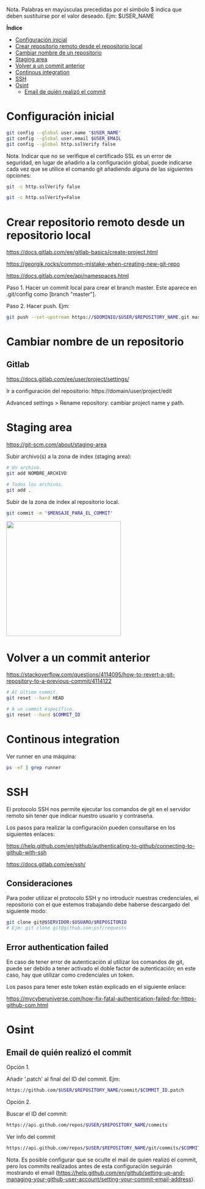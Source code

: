 Nota. Palabras en mayúsculas precedidas por el símbolo $ indica que deben sustituirse por el valor deseado. Ejm: $USER_NAME

**Índice**

- [Configuración inicial](#configuracioninicial)
- [Crear repositorio remoto desde el repositorio local](#remotodesdelocal)
- [Cambiar nombre de un repositorio](#cambiarnombrerepositorio)
- [Staging area](#stagingarea)
- [Volver a un commit anterior](#commitanterior)
- [Continous integration](#continousintegration)
- [SSH](#ssh)
- [Osint](#osint)
  - [Email de quién realizó el commit](#emailcommit)

<a name="configuracioninicial"></a>
# Configuración inicial

~~~bash
git config --global user.name "$USER_NAME"
git config --global user.email $USER_EMAIL
git config --global http.sslVerify false
~~~

Nota. Indicar que no se verifique el certificado SSL es un error de seguridad, en lugar de añadirlo a la configuración global, puede indicarse cada vez que se utilice el comando git añadiendo alguna de las siguientes opciones:

~~~bash
git -c http.sslVerify false
~~~

~~~bash
git -c http.sslVerify=False
~~~

<a name="remotodesdelocal"></a>
# Crear repositorio remoto desde un repositorio local 

https://docs.gitlab.com/ee/gitlab-basics/create-project.html

https://georgik.rocks/common-mistake-when-creating-new-git-repo

https://docs.gitlab.com/ee/api/namespaces.html

Paso 1. Hacer un commit local para crear el branch master. Este aparece en .git/config como [branch "master"].

Paso 2. Hacer push. Ejm:

~~~bash
git push --set-upstream https://$DOMINIO/$USER/$REPOSITORY_NAME.git master
~~~

<a name="cambiarnombrerepositorio"></a>
# Cambiar nombre de un repositorio 

## Gitlab

https://docs.gitlab.com/ee/user/project/settings/

Ir a configuración del repositorio: https://domain/user/project/edit

Advanced settings > Rename repository: cambiar project name y path.

<a name="stagingarea"></a>
# Staging area

https://git-scm.com/about/staging-area

Subir archivo(s) a la zona de index (staging area):

~~~bash
# Un archivo.
git add NOMBRE_ARCHIVO

# Todos los archivos.
git add .
~~~

Subir de la zona de index al repositorio local.

~~~bash
git commit -m "$MENSAJE_PARA_EL_COMMIT"
~~~

<img src="https://git-scm.com/images/about/index1@2x.png" alt="" width="300">

<a name="commitanterior"></a>
# Volver a un commit anterior

https://stackoverflow.com/questions/4114095/how-to-revert-a-git-repository-to-a-previous-commit/4114122

~~~bash
# Al último commit.
git reset --hard HEAD

# A un commit específico.
git reset --hard $COMMIT_ID
~~~

<a name="continousintegration"></a>
# Continous integration

Ver runner en una máquina:

~~~bash
ps -ef | grep runner
~~~

<a name="ssh"></a>
# SSH

El protocolo SSH nos permite ejecutar los comandos de git en el servidor remoto sin tener que indicar nuestro usuario y contraseña.

Los pasos para realizar la configuración pueden consultarse en los siguientes enlaces:

https://help.github.com/en/github/authenticating-to-github/connecting-to-github-with-ssh

https://docs.gitlab.com/ee/ssh/

## Consideraciones

Para poder utilizar el protocolo SSH y no introducir nuestras credenciales, el repositorio con el que estemos trabajando debe haberse descargado del siguiente modo:

~~~bash
git clone git@$SERVIDOR:$USUARO/$REPOSITORIO
# Ejm: git clone git@github.com:psf/requests
~~~

## Error authentication failed

En caso de tener error de autenticación al utilizar los comandos de git, puede ser debido a tener activado el doble factor de autenticación; en este caso, hay que utilizar como credenciales un token.

Los pasos para tener este token están explicado en el siguiente enlace:

https://mycyberuniverse.com/how-fix-fatal-authentication-failed-for-https-github-com.html

<a name="osint"></a>
# Osint

<a name="emailcommit"></a> 
## Email de quién realizó el commit 

Opción 1.

Añadir '.patch' al final del ID del commit. Ejm:

~~~bash
https://github.com/$USER/$REPOSITORY_NAME/commit/$COMMIT_ID.patch
~~~

Opción 2.

Buscar el ID del commit:

~~~bash
https://api.github.com/repos/$USER/$REPOSITORY_NAME/commits
~~~

Ver info del commit

~~~bash
https://api.github.com/repos/$USER/$REPOSITORY_NAME/git/commits/$COMMIT_ID
~~~

Nota. Es posible configurar que se oculte el mail de quien realizó el commit, pero los commits realizados antes de esta configuración seguirán mostrando el email (https://help.github.com/en/github/setting-up-and-managing-your-github-user-account/setting-your-commit-email-address).

